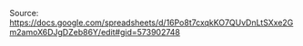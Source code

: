 Source: https://docs.google.com/spreadsheets/d/16Po8t7cxqkKO7QUvDnLtSXxe2Gm2amoX6DJgDZeb86Y/edit#gid=573902748 

